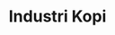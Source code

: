 ---
id: 26
title : Industri Kopi
linkurl: https://kutt.it/wh0hHj
fitur : aspekpajak
createdTime : 31/07/2019
modifiedTime : 26/12/2019
topik: Versi Lengkap
img: cappuccino.png
---